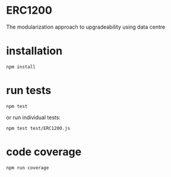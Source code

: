 # ERC1200
The modularization approach to upgradeability using data centre

# installation

```
npm install
```

# run tests

```
npm test
```

or run individual tests:

```
npm test test/ERC1200.js
```

# code coverage

```
npm run coverage
```
